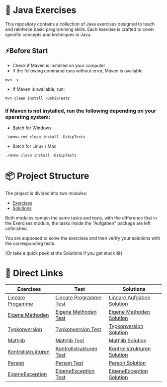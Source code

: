 # 🚀 Java Exercises
This repository contains a collection of Java exercises designed to teach and reinforce basic programming skills. Each exercise is crafted to cover specific concepts and techniques in Java.

## ⚡Before Start
* Check if Maven is installed on your computer
* If the following command runs without error, Maven is available
```shell
mvn -v
```
* If Maven is available, run:
```shell
mvn clean install -DskipTests
```
### If Maven is not installed, run the following depending on your operating system:
* Batch for Windows
```shell
.\mvnw.cmd clean install -DskipTests
```
* Batch for Linux / Mac
```shell
./mvnw clean install -DskipTests
```

# 📦 Project Structure

The project is divided into two modules:

* [Exercises](Aufgaben)
* [Solutions](Loesungen)

Both modules contain the same tasks and tests, with the difference that in the Exercises module, the tasks inside the "Aufgaben" package are left unfinished.

You are supposed to solve the exercises and then verify your solutions with the corresponding tests.

(Or take a quick peek at the Solutions if you get stuck 😄)


# 📝 Direct Links
| Exercises                                                                                                       | Test                                                                                                                     | Solutions                                                                                                                 |
|-----------------------------------------------------------------------------------------------------------------|--------------------------------------------------------------------------------------------------------------------------|---------------------------------------------------------------------------------------------------------------------------|
| [Lineare Progamme](Aufgaben/src/main/java/de/a/fundamentals/day_1/lineareProgramme/LineareProgramme.java)       | [Lineare Programme Test](Aufgaben/src/test/java/de/a/fundamentals/day_1/lineareProgramme/LineareProgrammeTest.java)      | [Lineare Aufgaben Solution](Loesungen/src/main/java/de/a/fundamentals/day_1/lineareProgramme/LineareProgramme.java)       |
| [Eigene Methoden](Aufgaben/src/main/java/de/a/fundamentals/day_2/eigeneMethoden/EigeneMethoden.java)            | [Eigene Methoden Test](Aufgaben/src/test/java/de/a/fundamentals/day_2/eigeneMethoden/EigeneMethodenTest.java)            | [Eigene Methoden Solution](Loesungen/src/main/java/de/a/fundamentals/day_2/eigeneMethoden/EigeneMethoden.java)            |
| [Typkonversion](Aufgaben/src/main/java/de/a/fundamentals/day_3/typkonversionen/Typkonversion.java)              | [Typkonversion Test](Aufgaben/src/test/java/de/a/fundamentals/day_3/typkonversionen/TypkonversionTest.java)              | [Typkonversion Solution](Loesungen/src/main/java/de/a/fundamentals/day_3/typkonversionen/Typkonversion.java)              |
| [Mathlib](Aufgaben/src/main/java/de/a/fundamentals/day_4/mathlib/Mathlib.java)                                  | [Mathlib Test](Aufgaben/src/test/java/de/a/fundamentals/day_4/mathlib/MathlibTest.java)                                  | [Mathlib Solution](Loesungen/src/main/java/de/a/fundamentals/day_4/mathlib/Mathlib.java)                                  |
| [Kontrollstrukturen](Aufgaben/src/main/java/de/a/fundamentals/day_5/kontrollstrukturen/KontrollStrukturen.java) | [Kontrollstrukturen Test](Aufgaben/src/test/java/de/a/fundamentals/day_5/kontrollstrukturen/KontrollStrukturenTest.java) | [Kontrollstrukturen Solution](Loesungen/src/main/java/de/a/fundamentals/day_5/kontrollstrukturen/KontrollStrukturen.java) |
| [Person](Aufgaben/src/main/java/de/a/fundamentals/day_6/klassen/Person.java)                                    | [Person Test](Aufgaben/src/test/java/de/a/fundamentals/day_6/klassen/PersonTest.java)                                    | [Person Solution](Loesungen/src/main/java/de/a/fundamentals/day_6/klassen/Person.java)                                    |
| [EigeneException](Aufgaben/src/main/java/de/a/fundamentals/day_7/fehlerbehandlung/EigeneException.java)         | [EigeneException Test](Aufgaben/src/test/java/de/a/fundamentals/day_7/fehlerbehandlung/EigeneExceptionTest.java)         | [EigeneException Solution](Loesungen/src/main/java/de/a/fundamentals/day_7/fehlerbehandlung/EigeneException.java)         |
